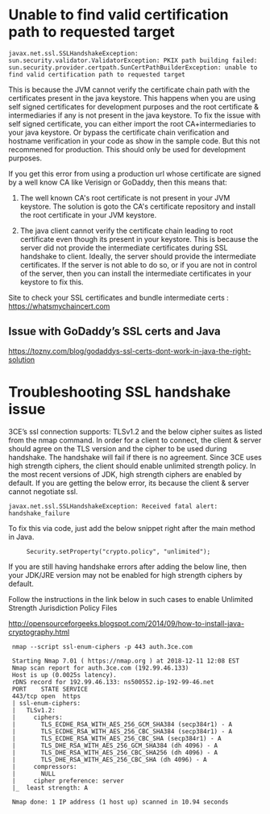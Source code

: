 # Unable to find valid certification path to requested target

```
javax.net.ssl.SSLHandshakeException: sun.security.validator.ValidatorException: PKIX path building failed: sun.security.provider.certpath.SunCertPathBuilderException: unable to find valid certification path to requested target
```

This is because the JVM cannot verify the certificate chain path with the certificates present in the java keystore. This happens when you are using self signed certificates for development purposes and the root certificate & intermediaries if any is not present in the java keystore. To fix the issue with self signed certificate, you can either import the root CA+intermediaries to your java keystore. Or bypass the certificate chain verification and hostname verification in your code as show in the sample code. But this not recommened for production. This should only be used for development purposes.

If you get this error from using a production url whose certificate are signed by a well know CA like Verisign or GoDaddy, then this means that: 

1. The well known CA's root certificate is not present in your JVM keystore. 
   The solution is goto the CA's certificate repository and install the root certificate in your JVM keystore.
   
2. The java client cannot verify the certificate chain leading to root certificate even though its present in your keystore.
   This is because the server did not provide the intermediate certificates during SSL handshake to client. Ideally, the server should provide the intermediate certificates. If the server is not able to do so, or if you are not in control of the server, then you can install the intermediate certificates in your keystore to fix this.
   
Site to check your SSL certificates and bundle intermediate certs : https://whatsmychaincert.com

## Issue with GoDaddy’s SSL certs and Java

https://tozny.com/blog/godaddys-ssl-certs-dont-work-in-java-the-right-solution


# Troubleshooting SSL handshake issue


 3CE’s ssl connection supports:  TLSv1.2 and the below cipher suites as listed from the nmap command.
 In order for a client to connect, the client & server should agree on the TLS version and
 the cipher to be used during handshake. The handshake will fail if there is no agreement.
 Since 3CE uses high strength ciphers, the client should enable unlimited strength policy.
 In the most recent versions of JDK, high strength ciphers are enabled by default.
 If you are getting the below error, its because the client & server cannot negotiate ssl.
 
```
javax.net.ssl.SSLHandshakeException: Received fatal alert: handshake_failure
```

 To fix this via code, just add the below snippet right after the main method in Java.
 
```
     Security.setProperty("crypto.policy", "unlimited");
```

 If you are still having handshake errors after adding the below line,
 then your JDK/JRE version may not be enabled for high strength ciphers by default.

 Follow the instructions in the link below in such cases to enable
 Unlimited Strength Jurisdiction Policy Files

 http://opensourceforgeeks.blogspot.com/2014/09/how-to-install-java-cryptography.html


```
 nmap --script ssl-enum-ciphers -p 443 auth.3ce.com

 Starting Nmap 7.01 ( https://nmap.org ) at 2018-12-11 12:08 EST
 Nmap scan report for auth.3ce.com (192.99.46.133)
 Host is up (0.0025s latency).
 rDNS record for 192.99.46.133: ns500552.ip-192-99-46.net
 PORT    STATE SERVICE
 443/tcp open  https
 | ssl-enum-ciphers:
 |   TLSv1.2:
 |     ciphers:
 |       TLS_ECDHE_RSA_WITH_AES_256_GCM_SHA384 (secp384r1) - A
 |       TLS_ECDHE_RSA_WITH_AES_256_CBC_SHA384 (secp384r1) - A
 |       TLS_ECDHE_RSA_WITH_AES_256_CBC_SHA (secp384r1) - A
 |       TLS_DHE_RSA_WITH_AES_256_GCM_SHA384 (dh 4096) - A
 |       TLS_DHE_RSA_WITH_AES_256_CBC_SHA256 (dh 4096) - A
 |       TLS_DHE_RSA_WITH_AES_256_CBC_SHA (dh 4096) - A
 |     compressors:
 |       NULL
 |     cipher preference: server
 |_  least strength: A

 Nmap done: 1 IP address (1 host up) scanned in 10.94 seconds

```
